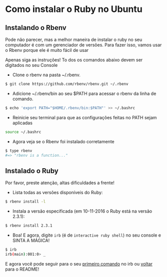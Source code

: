 # Como instalar o Ruby no Ubuntu

## Instalando o Rbenv

Pode não parecer, mas a melhor maneira de instalar o ruby no seu computador é com um gerenciador de versões. Para fazer isso, vamos usar o Rbenv porque ele é muito fácil de usar

Apenas siga as instruções! To dos os comandos abaixo devem ser digitados no seu Console

- Clone o rbenv na pasta ~/.rbenv.
```bash
$ git clone https://github.com/rbenv/rbenv.git ~/.rbenv
```

- Adicione ~/.rbenv/bin ao seu $PATH para acessar o rbenv da linha de comando.
```bash
$ echo 'export PATH="$HOME/.rbenv/bin:$PATH"' >> ~/.bashrc
```
- Reinicie seu terminal para que as configurações feitas no PATH sejam aplicadas
```bash
source ~/.bashrc
```
- Agora veja se o Rbenv foi instalado corretamente
```bash
$ type rbenv
#=> "rbenv is a function..."
```

## Instalado o Ruby

Por favor, preste atenção, altas dificuldades a frente!

- Lista todas as versões disponíveis do Ruby:
```bash
$ rbenv install -l
```

- Instala a versão especificada (em 10-11-2016 o Ruby está na versão 2.3.1):
```bash
$ rbenv install 2.3.1
```

- Boa! E agora, digite `irb` (é de `interactive ruby shell`) no seu console e SINTA A MÁGICA!
```bash
$ irb
irb(main):001:0> _
```

E agora você pode seguir para o seu [primeiro comando]() no irb ou [voltar](../README_pt-br.md) para o README!
